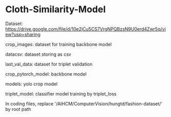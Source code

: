 # Cloth-Similarity-Model

Dataset: https://drive.google.com/file/d/10e2jCu5CS7VrgNPQBzsN9U0erd4Zwr5q/view?usp=sharing

crop_images: dataset for training backbone model

datacsv: dataset storing as csv

last_val_data: dataset for triplet validation

crop_pytorch_model: backbone model

models: yolo crop model

triplet_model: classifier model training by triplet_loss



In coding files, replace '/AIHCM/ComputerVision/hungtd/fashion-dataset/' by root path

